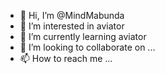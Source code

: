 - 👋 Hi, I’m @MindMabunda
- 👀 I’m interested in aviator 
- 🌱 I’m currently learning aviator 
- 💞️ I’m looking to collaborate on ...
- 📫 How to reach me ...

<!---
MindMabunda/MindMabunda is a ✨ special ✨ repository because its `README.md` (this file) appears on your GitHub profile.
You can click the Preview link to take a look at your changes.
--->
